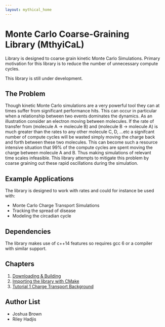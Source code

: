 ```yaml
---
layout: mythical_home
--- 
```


# Monte Carlo Coarse-Graining Library (MthyiCaL)

Library is designed to coarse grain kinetic Monte Carlo Simulations. Primary motivation for this library is to reduce the number of unnecessary compute cycles.

This library is still under development. 

## The Problem

Though kinetic Monte Carlo simulations are a very powerful tool they can at times suffer from significant performance hits. This can occur in particular when a relationship between two events dominates the dynamics. As an illustration consider an electron moving between molecules. If the rate of transfer from (molecule A -> molecule B) and (molecule B -> molecule A) is much greater than the rates to any other molecule C, D, ...etc a signifcant number of compute cycles will be wasted simply moving the charge back and forth between these two molecules. This can become such a resource intensive situation that 99% of the compute cycles are spent moving the charge between molecule A and B. Thus making simulations of relevant time scales infeasible. This library attempts to mitigate this problem by coarse graining out these rapid oscillations during the simulation.  

## Example Applications

The library is designed to work with rates and could for instance be used with:
 * Monte Carlo Charge Transport Simulations
 * Tracking the spread of disease
 * Modeling the circadian cycle
 
## Dependencies

The library makes use of c++14 features so requires gcc 6 or a compiler with similar support. 

## Chapters

1. [Downloading & Building](./mythical_dowloading_building.html)
2. [Importing the library with CMake](./mythical_importing_cmake.html)
3. [Tutorial 1 Charge Transport Background](./mythical_background.html)
 
## Author List

* Joshua Brown
* Riley Hadjis
